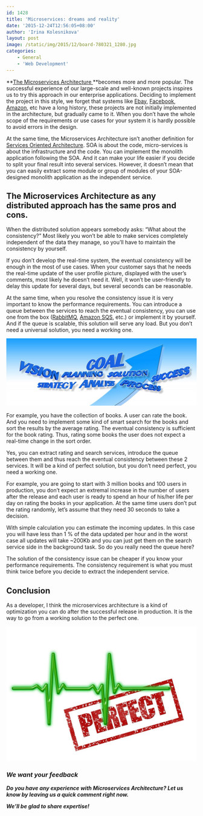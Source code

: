 ```yaml
---
id: 1428
title: 'Microservices: dreams and reality'
date: '2015-12-24T12:56:05+08:00'
author: 'Irina Kolesnikova'
layout: post
image: /static/img/2015/12/board-780321_1280.jpg
categories:
    - General
    - 'Web Development'
---
```


**[The Microservices Architecture ](https://en.wikipedia.org/wiki/Microservices)**becomes more and more popular. The successful experience of our large-scale and well-known projects inspires us to try this approach in our enterprise applications. Deciding to implement the project in this style, we forget that systems like [Ebay](https://en.wikipedia.org/wiki/EBay), [Facebook](https://www.facebook.com/?stype=lo&jlou=AfdbbFYtg7TS6yNYS_xjvkZCy_D3XIVrw4kVnA3c9asKbdCqap1YXeXCFyphAfAY2H-owwiCRKtA6Y_C4qg4a0jvIyRFLVxM9c_ZHh8hTKCNsw&smuh=4136&lh=Ac8v0ARcUr5yqhNh), [Amazon](https://en.wikipedia.org/wiki/Amazon.com), etc have a long history, these projects are not initially implemented in the architecture, but gradually came to it.
When you don’t have the whole scope of the requirements or use cases for your system it is hardly possible to avoid errors in the design.

At the same time, the Microservices Architecture isn’t another definition for [Services Oriented Architecture](https://en.wikipedia.org/wiki/Service-oriented_architecture). SOA is about the code, micro-services is about the infrastructure and the code. You can implement the monolith application following the SOA. And it can make your life easier if you decide to split your final result into several services. However, it doesn’t mean that you can easily extract some module or group of modules of your SOA-designed monolith application as the independent service.

## The Microservices Architecture as any distributed approach has the same pros and cons.

When the distributed solution appears somebody asks: “What about the consistency?”
Most likely you won’t be able to make services completely independent of the data they manage, so you’ll have to maintain the consistency by yourself.

If you don’t develop the real-time system, the eventual consistency will be enough in the most of use cases. When your customer says that he needs the real-time update of the user profile picture, displayed with the user’s comments, most likely he doesn’t need it.
Well, it won’t be user-friendly to delay this update for several days, but several seconds can be reasonable.

At the same time, when you resolve the consistency issue it is very important to know the performance requirements. You can introduce a queue between the services to reach the eventual consistency, you can use one from the box ([RabbitMQ](https://en.wikipedia.org/wiki/RabbitMQ), [Amazon SQS](http://aws.amazon.com/ru/sqs/), etc.) or implement it by yourself. And if the queue is scalable, this solution will serve any load. But you don’t need a universal solution, you need a working one.

[![banner-1018104_1280](/static/img/2015/12/banner-1018104_1280-1024x361.jpg)](/static/img/2015/12/banner-1018104_1280.jpg)

For example, you have the collection of books. A user can rate the book. And you need to implement some kind of smart search for the books and sort the results by the average rating. The eventual consistency is sufficient for the book rating.
Thus, rating some books the user does not expect a real-time change in the sort order.

Yes, you can extract rating and search services, introduce the queue between them and thus reach the eventual consistency between these 2 services. It will be a kind of perfect solution, but you don’t need perfect, you need a working one.

For example, you are going to start with 3 million books and 100 users in production, you don’t expect an extremal increase in the number of users after the release and each user is ready to spend an hour of his/her life per day on rating the books in your application. At the same time users don’t put the rating randomly, let’s assume that they need 30 seconds to take a decision.

With simple calculation you can estimate the incoming updates. In this case you will have less than 1 % of the data updated per hour and in the worst case all updates will take ~200Kb and you can just get them on the search service side in the background task. So do you really need the queue here?

The solution of the consistency issue can be cheaper if you know your performance requirements. The consistency requirement is what you must think twice before you decide to extract the independent service.

## Conclusion

As a developer, I think the microservices architecture is a kind of optimization you can do after the successful release in production. It is the way to go from a working solution to the perfect one.

[![heart-rate-459226_1280](/static/img/2015/12/heart-rate-459226_1280-1024x724.jpg)](/static/img/2015/12/heart-rate-459226_1280.jpg)

### ***We want your feedback***

***Do you have any experience with Microservices Architecture? Let us know by leaving us a quick comment right now.***

***We’ll be glad to share expertise!***